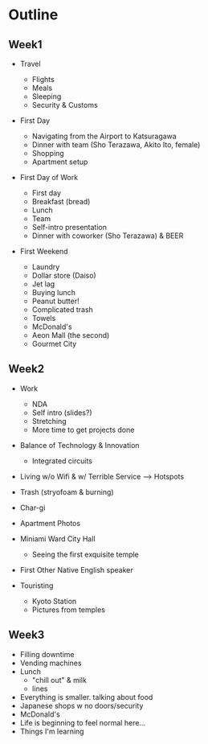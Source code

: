 # Outline
## Week1
* Travel
    - Flights
    - Meals
    - Sleeping
    - Security & Customs

* First Day
    - Navigating from the Airport to Katsuragawa
    - Dinner with team (Sho Terazawa, Akito Ito, female)
    - Shopping 
    - Apartment setup

* First Day of Work
    - First day
    - Breakfast (bread)
    - Lunch
    - Team
    - Self-intro presentation
    - Dinner with coworker (Sho Terazawa) & BEER

* First Weekend
    - Laundry
    - Dollar store (Daiso)
    - Jet lag
    - Buying lunch
    - Peanut butter!
    - Complicated trash
    - Towels
    - McDonald's
    - Aeon Mall (the second)
    - Gourmet City

## Week2
* Work
    - NDA
    - Self intro (slides?)
    - Stretching
    - More time to get projects done

* Balance of Technology & Innovation
    - Integrated circuits

* Living w/o Wifi & w/ Terrible Service --> Hotspots

* Trash (stryofoam & burning)

* Char-gi

* Apartment Photos

* Miniami Ward City Hall
    - Seeing the first exquisite temple

* First Other Native English speaker

* Touristing
    - Kyoto Station
    - Pictures from temples

## Week3
* Filling downtime
* Vending machines
* Lunch
    - "chill out" & milk
    - lines
* Everything is smaller. talking about food
* Japanese shops w no doors/security
* McDonald's
* Life is beginning to feel normal here...
* Things I'm learning